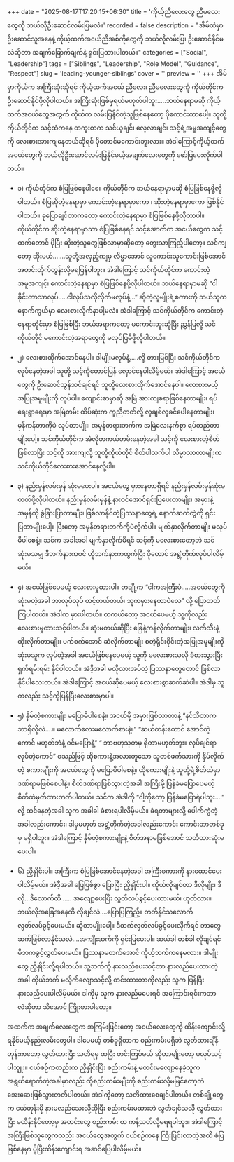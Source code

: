 +++
date = "2025-08-17T17:20:15+06:30"
title = 'ကိုယ့်ညီလေးတွေ ညီမလေးတွေကို ဘယ်လိုဦးဆောင်လမ်းပြမလဲ။'
recorded = false
description = "အိမ်ထဲမှာ ဦးဆောင်သူအနေနဲ့ ကိုယ့်ထက်အငယ်ညီအစ်ကိုတွေကို ဘယ်လိုလမ်းပြ၊ ဦးဆောင်နိုင်မလဲဆိုတာ အချက်ခြောက်ချက်နဲ့ ရှင်းပြထားပါတယ်။"
categories = ["Social", "Leadership"]
tags = ["Siblings", "Leadership", "Role Model", "Guidance", "Respect"]
slug = 'leading-younger-siblings'
cover = ''
preview = ''
+++
အိမ်မှာကိုယ်က အကြီးဆုံးဆိုရင် ကိုယ့်ထက်အငယ် ညီလေး၊ ညီမလေးတွေကို ကိုယ်တိုင်က ဦးဆောင်နိုင်ဖို့လိုပါတယ်။ အကြီးဆုံးဖြစ်မှရယ်မဟုတ်ပါဘူး…..ဘယ်နေရာမဆို ကိုယ့်ထက်အငယ်တွေအတွက် ကိုယ်က လမ်းပြနိင်တဲ့သူဖြစ်နေတော့ ပိုကောင်းတာပေါ့။ သူတို့ကိုယ်တိုင်က သင့်ထံကနေ တကူးတက သင်ယူချင်၊ လေ့လာချင်၊ သင့်ရဲ့အမူအကျင့်တွေကို လေးစားအားကျနေတယ်ဆိုရင် ပိုတောင်မကောင်းဘူးလား။ အဲဒါကြောင့်ကိုယ့်ထက်အငယ်တွေကို ဘယ်လိုဦးဆောင်လမ်းပြနိုင်မယ့်အချက်လေးတွေကို ဖော်ပြပေးလိုက်ပါတယ်။

- ၁) ကိုယ်တိုင်က စံပြဖြစ်နေပါစေ။
ကိုယ်တိုင်က ဘယ်နေရာမှာမဆို စံပြဖြစ်နေဖို့လိုပါတယ်။ စံပြဆိုတဲ့နေရာမှာ ကောင်းတဲ့နေရာမှာကော ၊ ဆိုးတဲ့နေရာမှာကော ဖြစ်နိုင်ပါတယ်။ ခုပြောချင်တာကတော့ ကောင်းတဲ့နေရာမှာ စံပြဖြစ်နေဖို့လိုတာပါ။ ကိုယ်တိုင်က ဆိုးတဲ့နေရာမှာသာ စံပြဖြစ်နေရင် သင့်အောက်က အငယ်တွေက သင့်ထက်တောင် ပိုပြီး ဆိုးတဲ့သူတွေဖြစ်လာမှာဆိုတော့ တွေးသာကြည့်ပါတော့။ သင်ကျတော့ ဆိုးမယ်…….သူတို့အလှည့်ကျမှ လိမ္မာအောင် လူကောင်းသူကောင်းဖြစ်အောင် အတင်းတိုက်တွန်းလို့မရပြန်ပါဘူး။ အဲဒါကြောင့် သင်ကိုယ်တိုင်က ကောင်းတဲ့အမူအကျင့်၊ ကောင်းတဲ့နေရာမှာ စံပြဖြစ်နေဖို့လိုပါတယ်။ ဘယ်နေရာမှာမဆို “ငါခိုင်းတာသာလုပ်…..ငါလုပ်သလိုလိုက်မလုပ်နဲ့…” ဆိုတဲ့လူမျိုးရဲ့စကားကို ဘယ်သူက နောက်ကွယ်မှာ လေးစားလိုက်နာပါ့မလဲ။
အဲဒါကြောင့် သင်ကိုယ်တိုင်က ကောင်းတဲ့နေရာတိုင်းမှာ စံပြဖြစ်ပြီး ဘယ်အရာကတော့ မကောင်းဘူးဆိုပြီး ညွှန်ပြလို့ သင်ကိုယ်တိုင် မကောင်းတဲ့အရာတွေကို မလုပ်ပြမိဖို့လိုပါတယ်။

- ၂) လေးစားထိုက်အောင်နေပါ။
ဒါမျိုးမလုပ်နဲ့…..လို့ တားမြစ်ပြီး သင်ကိုယ်တိုင်က လုပ်နေတဲ့အခါ သူတို့ သင့်ကိုတောင်ပြန် လှောင်နေပါလိမ့်မယ်။ အဲဒါကြောင့် အငယ်တွေကို ဦးဆောင်သွန်သင်ချင်ရင် သူတို့လေးစားထိုက်အောင်နေပါ။ လေးစားမယ့်အပြုအမူမျိုးကို လုပ်ပါ။ ကျောင်းစာမှာဆို အမြဲ အားကျစရာဖြစ်နေတာမျိုး၊ ရပ်ရေးရွာရေးမှာ အမြဲတမ်း ထိပ်ဆုံးက ကူညီတတ်လို့ လူချစ်လူခင်ပေါနေတာမျိုး၊ မှန်ကန်တာကိုပဲ လုပ်တာမျိုး၊ အမှန်တရားဘက်က အမြဲလေးနက်စွာ ရပ်တည်တာမျိုးပေါ့။ သင်ကိုယ်တိုင်က အဲလိုတကယ်တမ်းနေတဲ့အခါ သင့်ကို လေးစားတဲ့စိတ်ဖြစ်လာပြီး သင့်ကို အားကျလို့ သူတို့ကိုယ်တိုင် စိတ်ပါလက်ပါ လိမ္မာလာတာမျိုးက သင်ကိုယ်တိုင်လေးစားအောင်နေလို့ပါ။

- ၃) နည်းမှန်လမ်းမှန် ဆုံးမပေးပါ။
အငယ်တွေ မှားနေတာရှိရင် နည်းမှန်လမ်းမှန်ဆုံးမတတ်ဖို့လိုပါတယ်။ နည်းမှန်လမ်းမှန်နဲ့ နားဝင်အောင်ရှင်းပြပေးတာမျိုး၊ အမှားနဲ့အမှန်ကို ခွဲခြားပြာတာမျိုး၊ ဖြစ်လာနိုင်တဲ့ပြဿနာတွေရဲ့ နောက်ဆက်တွဲကို ရှင်းပြတာမျိုးပေါ့။ ပြီးတော့ အမှန်တရားဘက်ကိုပဲလိုက်ပါ။ မျက်နှာလိုက်တာမျိုး မလုပ်မိပါစေနဲ့။ သင်က အခါအခါ မျက်နှာလိုက်မိရင် သင့်ကို မလေးစားတော့ဘဲ သင်ဆုံးမသမျှ ဒီဘက်နားကဝင် ဟိုဘက်နားကထွက်ပြီး ပိုတောင် အရွဲ့တိုက်လုပ်ပါလိမ့်မယ်။


- ၄) အငယ်ဖြစ်ပေမယ့် လေးစားမှုထားပါ။
တချို့က “ငါကအကြီးပဲ…..အငယ်တွေကို ဆုံးမတဲ့အခါ ဘာလုပ်လုပ် တင့်တယ်တယ်၊ သူကမှားနေတာပဲလေ” လို့ ပြောတတ်ကြပါတယ်။ အဲဒါက မှားပါတယ်။ တကယ်တော့ အငယ်ပေမယ့် သူ့ကိုလည်း လေးစားမှုထားသင့်ပါတယ်။ ဆုံးမတယ်ဆိုပြီး ခြေနဲ့ကန်လိုက်တာမျိုး၊ လက်သီးနဲ့ထိုးလိုက်တာမျိုး၊ ပက်စက်အောင် ဆဲလိုက်တာမျိုး စတဲ့ရိုင်းစိုင်းတဲ့အပြုအမူမျိုးကို ဆုံးမသူက လုပ်တဲ့အခါ အငယ်ဖြစ်နေပေမယ့် သူ့ကို မလေးစားသလို ခံစားသွားပြီး ရှက်ရမ်းရမ်း နိုင်ပါတယ်။ အဲဒီ့အခါ မလိုလားအပ်တဲ့ ပြဿနာတွေတောင် ဖြစ်လာနိုင်ပါသေးတယ်။ အဲဒါကြောင့် အငယ်ဆိုပေမယ့် လေးစားစွာဆက်ဆံပါ။ အဲဒါမှ သူကလည်း သင့်ကိုပြန်ပြီးလေးစားမှာပါ။

- ၅) နှိမ်တဲ့စကားမျိုး မပြောမိပါစေနဲ့။
အငယ်မို့ အမှားဖြစ်လာတာနဲ့ “နင်သိတာက ဘာရှိလို့လဲ….။ မလောက်လေးမလောက်စားနဲ့။” “ဆယ်တန်းတောင် အောင်တဲ့ကောင် မဟုတ်ဘဲနဲ့ ဝင်မပြောနဲ့” “ ဘာဗဟုသုတမှ ရှိတာမဟုတ်ဘူး။ လုပ်ချင်ရာလုပ်တဲ့ကောင်” စသည်ဖြင့် ထိုစကားနဲ့အလားတူသော သူတစ်ဖက်သားကို နှိမ်လိုက်တဲ့ စကားမျိုးကို အငယ်တွေကို မပြောမိပါစေနဲ့။ ထိုစကားမျိုးနဲ့ သူတို့ရဲ့စိတ်ထဲမှာ ဒဏ်ရာမဖြစ်စေပါနဲ့။ စိတ်ဒဏ်ရာဖြစ်သွားတဲ့အခါ အကြီးမို့ ပြန်ခံမပြောပေမယ့် စိတ်ထဲမှတ်ထားတတ်ပါတယ်။ သင်က အဲဒါကို “ငါ့ကိုတော့ ပြန်ခံမပြောရဲပါဘူး….” လို့ ထင်နေတဲ့အခါ သူက အခါခါ ခံစားရပါလိမ့်မယ်။ ခံရတာများလို့ ပေါက်ကွဲတဲ့အခါလည်းကောင်း၊ ဒါမှမဟုတ် အရွဲ့တိုက်တဲ့အခါလည်းကောင်း ကောင်းတာတစ်ခုမှ မရှိပါဘူး။ အဲဒါကြောင့် နှိမ်တဲ့စကားမျိုးနဲ့ စိတ်အနာမဖြစ်အောင် သတိထားဆုံးမပေးပါ။

- ၆) ညှိနှိုင်းပါ။
အကြီးက စံပြဖြစ်အောင်နေတဲ့အခါ အကြီးစကားကို နားထောင်ပေးပါလိမ့်မယ်။ အဲဒီ့အခါ ပြေပြစ်စွာ ပြောပြီး ညှိနှိုင်းပါ။ ကိုယ်လိုချင်တာ ဒီလိုမျိုး၊ ဒီလို…ဒီလောက်ထိ ….. အလျော့ပေးပြီး လွတ်လပ်ခွင့်ပေးထားမယ်၊ ဟုတ်လား။ ဘယ်လိုအခြေအနေထိ လိုချင်လဲ….ပြောပြကြည့်။ တတ်နိုင်သလောက် လွတ်လပ်ခွင့်ပေးမယ်။ ဆိုတာမျိုးပေါ့။ ဒီထက်လွတ်လပ်ခွင့်ပေးလိုက်ရင် ဘာတွေဆက်ဖြစ်လာနိုင်သလဲ….အကျိုးဆက်ကို ရှင်းပြပေးပါ။ ဆယ်ခါ တစ်ခါ လိုချင်ရင် မိဘကခွင့်လွှတ်ပေးမယ်။ ပြဿနာမတက်အောင် ကိုယ့်ဘက်ကနေမလား။ ဒါမျိုးတွေ ညှိနှိုင်းလို့ရပါတယ်။ သူ့ဘက်ကို နားလည်ပေးသင့်တာ နားလည်ပေးထားတဲ့အခါ ကိုယ်ဘက် မလိုက်လျောသင့်လို့ တင်းထားတာကိုလည်း သူက ပြန်ပြီး နားလည်ပေးပါလိမ့်မယ်။ ဒါကိုမှ သူက နားလည်မပေးရင် အကြောင်းရင်းကဘာလဲဆိုတာ သိအောင် ကြိုးစားပါတော့။

အထက်က အချက်လေးတွေက အကြမ်းဖြင်းတော့ အငယ်လေးတွေကို ထိန်းကျောင်းလို့ရနိုင်မယ့်နည်းလမ်းတွေပါ။ ဒါပေမယ့် တစ်ခုရှိတာက စည်းကမ်းမရှိဘဲ လွတ်ထားချိန်တုန်းကတော့ လွတ်ထားပြီး သတိရမှ ထပြီး တင်းကြပ်မယ် ဆိုတာမျိုးတော့ မလုပ်သင့်ပါဘူူး။ ငယ်စဉ်ကတည်းက ညှိနှိုင်းပြီး စည်းကမ်းနဲ့ မတင်းမလျော့နေခဲ့သူက အရွယ်ရောက်တဲ့အခါမှာလည်း ထိုစည်းကမ်းမျိုးကို စည်းကမ်းလို့မမြင်တော့ဘဲ အေးဆေးဖြစ်သွားတတ်ပါတယ်။ အဲဒါကိုတော့ သတိထားစေချင်ပါတယ်။ တစ်ချို့တွေက ငယ်တုန်းမို့ နားမလည်သေးလို့ဆိုပြီး စည်းကမ်းမထားဘဲ လွှတ်ချင်သလို လွှတ်ထားပြီး မထိန်းနိုင်တော့မှ အတင်းတွေ စည်းကမ်း ထ ကန့်သတ်လို့မရရပါဘူး။ အဲဒါကြောင့် အကြီးဖြစ်သူတွေကလည်း အငယ်တွေအတွက် ငယ်စဉ်ကနေ ကြီးပြင်းလာတဲ့အထိ စံပြဖြစ်နေမှာ ပိုပြီးထိန်းကျောင်းရ အဆင်ပြေပါလိမ့်မယ်။ 